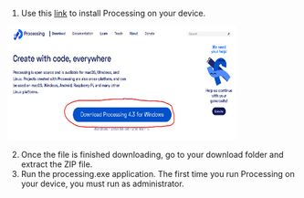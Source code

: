 1. Use this [link](https://processing.org/download) to install Processing on your device.

<img src="/Media/download%20processing.png" width="400" height="200">

2. Once the file is finished downloading, go to your download folder and extract the ZIP file. 
3. Run the processing.exe application. The first time you run Processing on your device, you must run as administrator. 
